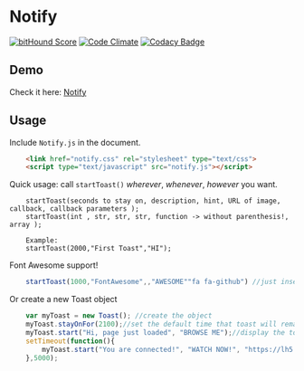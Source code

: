 Notify
===

[![bitHound Score](https://www.bithound.io/github/Naramsim/Notify/badges/score.svg)](https://www.bithound.io/github/Naramsim/Notify)
[![Code Climate](https://codeclimate.com/github/Naramsim/Notify/badges/gpa.svg)](https://codeclimate.com/github/Naramsim/Notify)
[![Codacy Badge](https://api.codacy.com/project/badge/65b028208d0d4fcb8dbb694170b6e33b)](https://www.codacy.com/app/igougi-ui/Notify)

Demo
---

Check it here: [Notify](http://naramsim.github.io/Notify/)

Usage
---

Include `Notify.js` in the document.

```html
    <link href="notify.css" rel="stylesheet" type="text/css">
    <script type="text/javascript" src="notify.js"></script>
```

Quick usage: call `startToast()` _wherever_, _whenever_, _however_ you want.
```
    startToast(seconds to stay on, description, hint, URL of image, callback, callback parameters );
    startToast(int , str, str, str, function -> without parenthesis!, array );
    
    Example:
    startToast(2000,"First Toast","HI");
```

Font Awesome support!
``` javascript
	startToast(1000,"FontAwesome",,"AWESOME""fa fa-github") //just insert the classes needed and you are good to go
```
Or create a new Toast object
```javascript
    var myToast = new Toast(); //create the object
	myToast.stayOnFor(2100);//set the default time that toast will remain on
	myToast.start("Hi, page just loaded", "BROWSE ME");//display the toast
	setTimeout(function(){
	    myToast.start("You are connected!", "WATCH NOW!", "https://lh5.googleusercontent.com/-zpbBgPjMIbs/AAAAAAAAAAI/AAAAAAAAAAA/hwgFO6TObQE/s32-c/photo.jpg", changeBackground, ["green", "0.4"] );
	},5000);
```

